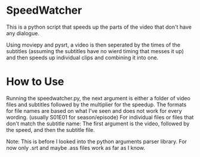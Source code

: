 # SpeedWatcher
This is a python script that speeds up the parts of the video that don't have any dialogue.


Using moviepy and pysrt, a video is then seperated by the times of the subtitles (assuming the subtitles have no wierd timing that messes it up) and then speeds up individual clips and combining it into one.

# How to Use
Running the speedwatcher.py, the next argument is either a folder of video files and subtitles followed by the multiplier for the speedup. The formats for file names are based on what I've seen and does not work for every wording. (usually S01E01 for season/episode)
For individual files or files that don't match the subtitle name: The first argument is the video, followed by the speed, and then the subtitle file. 

Note: 
This is before I looked into the python arguments parser library.
For now only .srt and maybe .ass files work as far as I know.

